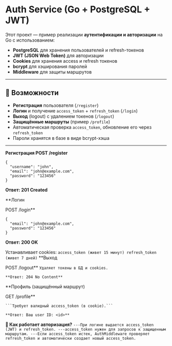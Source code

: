 # Auth Service (Go + PostgreSQL + JWT)

Этот проект — пример реализации **аутентификации и авторизации** на Go с использованием:
- **PostgreSQL** для хранения пользователей и refresh-токенов
- **JWT (JSON Web Token)** для авторизации
- **Cookies** для хранения access и refresh токенов
- **bcrypt** для хэширования паролей
- **Middleware** для защиты маршрутов

---

## 📌 Возможности
- **Регистрация** пользователя (`/register`)
- **Логин** и получение `access_token` + `refresh_token` (`/login`)
- **Выход** (logout) с удалением токенов (`/logout`)
- **Защищённые маршруты** (пример `/profile`)
- Автоматическая проверка `access_token`, обновление его через `refresh_token`
- Пароли хранятся в базе в виде bcrypt-хэша

---

**Регистрация
POST /register**
```
{
  "username": "john",
  "email": "john@example.com",
  "password": "123456"
}
```
**Ответ: 201 Created**

**Логин

POST /login**
```
{
  "email": "john@example.com",
  "password": "123456"
}
```
**Ответ: 200 OK**

Устанавливает cookies:
    ```access_token (живет 15 минут)
    refresh_token (живет 7 дней)```
**Выход

POST /logout**
    ```Удаляет токены в БД и cookies.```
    
    **Ответ: 204 No Content**
    
**Профиль (защищённый маршрут)

GET /profile**

    ```Требует валидный access_token (в cookie).```
    
    **Ответ: Ваш user ID: <id>**
    
**🔑 Как работает авторизация?**
    ```---При логине выдается access_token (JWT) и refresh_token.
    ---access_token нужен для запросов к защищенным маршрутам.
    ---Если access_token истек, AuthMiddleware проверяет refresh_token и автоматически создает новый access_token.```
